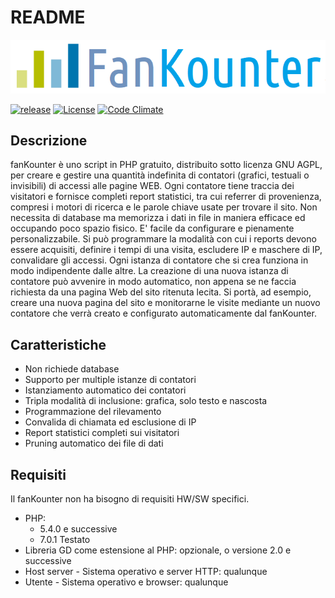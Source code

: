 # README

![\#fasnKounter](.gitbook/assets/fk_nover.png)

[![release](http://github-release-version.herokuapp.com/github/lucliscio/fanKounter/release.svg?style=flat)](https://github.com/lucliscio/fanKounter/releases/latest) [![License](https://poser.pugx.org/lucliscio/fankounter/license)](https://packagist.org/packages/lucliscio/fankounter) [![Code Climate](https://codeclimate.com/github/lucliscio/fanKounter/badges/gpa.svg)](https://codeclimate.com/github/lucliscio/fanKounter)

## Descrizione

fanKounter è uno script in PHP gratuito, distribuito sotto licenza GNU AGPL, per creare e gestire una quantità indefinita di contatori \(grafici, testuali o invisibili\) di accessi alle pagine WEB. Ogni contatore tiene traccia dei visitatori e fornisce completi report statistici, tra cui referrer di provenienza, compresi i motori di ricerca e le parole chiave usate per trovare il sito. Non necessita di database ma memorizza i dati in file in maniera efficace ed occupando poco spazio fisico. E' facile da configurare e pienamente personalizzabile. Si può programmare la modalità con cui i reports devono essere acquisiti, definire i tempi di una visita, escludere IP e maschere di IP, convalidare gli accessi. Ogni istanza di contatore che si crea funziona in modo indipendente dalle altre. La creazione di una nuova istanza di contatore può avvenire in modo automatico, non appena se ne faccia richiesta da una pagina Web del sito ritenuta lecita. Si portà, ad esempio, creare una nuova pagina del sito e monitorarne le visite mediante un nuovo contatore che verrà creato e configurato automaticamente dal fanKounter.

## Caratteristiche

* Non richiede database
* Supporto per multiple istanze di contatori
* Istanziamento automatico dei contatori
* Tripla modalità di inclusione: grafica, solo testo e nascosta
* Programmazione del rilevamento
* Convalida di chiamata ed esclusione di IP
* Report statistici completi sui visitatori
* Pruning automatico dei file di dati

## Requisiti

Il fanKounter non ha bisogno di requisiti HW/SW specifici.

* PHP: 
  * 5.4.0 e successive
  * 7.0.1 Testato
* Libreria GD come estensione al PHP: opzionale, o versione 2.0 e successive
* Host server - Sistema operativo e server HTTP: qualunque
* Utente - Sistema operativo e browser: qualunque

